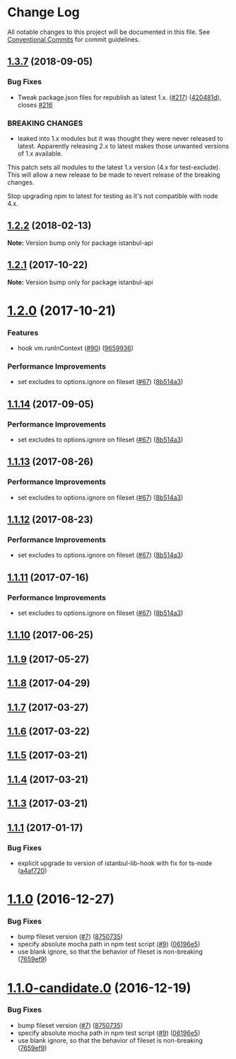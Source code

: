 # Change Log

All notable changes to this project will be documented in this file.
See [Conventional Commits](https://conventionalcommits.org) for commit guidelines.

<a name="1.3.7"></a>
## [1.3.7](https://github.com/istanbuljs/istanbuljs/compare/istanbul-api@1.2.2...istanbul-api@1.3.7) (2018-09-05)


### Bug Fixes

* Tweak package.json files for republish as latest 1.x. ([#217](https://github.com/istanbuljs/istanbuljs/issues/217)) ([420481d](https://github.com/istanbuljs/istanbuljs/commit/420481d)), closes [#216](https://github.com/istanbuljs/istanbuljs/issues/216)


### BREAKING CHANGES

* leaked into 1.x modules but it was thought they were
never released to latest.  Apparently releasing 2.x to latest makes
those unwanted versions of 1.x available.

This patch sets all modules to the latest 1.x version (4.x for
test-exclude).  This will allow a new release to be made to revert
release of the breaking changes.

Stop upgrading npm to latest for testing as it's not compatible with
node 4.x.




<a name="1.2.2"></a>
## [1.2.2](https://github.com/istanbuljs/istanbuljs/compare/istanbul-api@1.2.1...istanbul-api@1.2.2) (2018-02-13)




**Note:** Version bump only for package istanbul-api

<a name="1.2.1"></a>
## [1.2.1](https://github.com/istanbuljs/istanbuljs/compare/istanbul-api@1.2.0...istanbul-api@1.2.1) (2017-10-22)




**Note:** Version bump only for package istanbul-api

<a name="1.2.0"></a>
# [1.2.0](https://github.com/istanbuljs/istanbuljs/compare/istanbul-api@1.1.9...istanbul-api@1.2.0) (2017-10-21)


### Features

* hook vm.runInContext ([#90](https://github.com/istanbuljs/istanbuljs/issues/90)) ([9659936](https://github.com/istanbuljs/istanbuljs/commit/9659936))


### Performance Improvements

* set excludes to options.ignore on fileset ([#67](https://github.com/istanbuljs/istanbuljs/issues/67)) ([8b514a3](https://github.com/istanbuljs/istanbuljs/commit/8b514a3))




<a name="1.1.14"></a>
## [1.1.14](https://github.com/istanbuljs/istanbuljs/compare/istanbul-api@1.1.9...istanbul-api@1.1.14) (2017-09-05)


### Performance Improvements

* set excludes to options.ignore on fileset ([#67](https://github.com/istanbuljs/istanbuljs/issues/67)) ([8b514a3](https://github.com/istanbuljs/istanbuljs/commit/8b514a3))




<a name="1.1.13"></a>
## [1.1.13](https://github.com/istanbuljs/istanbuljs/compare/istanbul-api@1.1.9...istanbul-api@1.1.13) (2017-08-26)


### Performance Improvements

* set excludes to options.ignore on fileset ([#67](https://github.com/istanbuljs/istanbuljs/issues/67)) ([8b514a3](https://github.com/istanbuljs/istanbuljs/commit/8b514a3))




<a name="1.1.12"></a>
## [1.1.12](https://github.com/istanbuljs/istanbuljs/compare/istanbul-api@1.1.9...istanbul-api@1.1.12) (2017-08-23)


### Performance Improvements

* set excludes to options.ignore on fileset ([#67](https://github.com/istanbuljs/istanbuljs/issues/67)) ([8b514a3](https://github.com/istanbuljs/istanbuljs/commit/8b514a3))




<a name="1.1.11"></a>
## [1.1.11](https://github.com/istanbuljs/istanbuljs/compare/istanbul-api@1.1.9...istanbul-api@1.1.11) (2017-07-16)


### Performance Improvements

* set excludes to options.ignore on fileset ([#67](https://github.com/istanbuljs/istanbuljs/issues/67)) ([8b514a3](https://github.com/istanbuljs/istanbuljs/commit/8b514a3))




<a name="1.1.10"></a>
## [1.1.10](https://github.com/istanbuljs/istanbuljs/compare/istanbul-api@1.1.9...istanbul-api@1.1.10) (2017-06-25)




<a name="1.1.9"></a>
## [1.1.9](https://github.com/istanbuljs/istanbuljs/compare/istanbul-api@1.1.8...istanbul-api@1.1.9) (2017-05-27)




<a name="1.1.8"></a>
## [1.1.8](https://github.com/istanbuljs/istanbul-api/compare/istanbul-api@1.1.7...istanbul-api@1.1.8) (2017-04-29)




<a name="1.1.7"></a>
## [1.1.7](https://github.com/istanbuljs/istanbul-api/compare/istanbul-api@1.1.6...istanbul-api@1.1.7) (2017-03-27)

<a name="1.1.6"></a>
## [1.1.6](https://github.com/istanbuljs/istanbul-api/compare/istanbul-api@1.1.5...istanbul-api@1.1.6) (2017-03-22)

<a name="1.1.5"></a>
## [1.1.5](https://github.com/istanbuljs/istanbul-api/compare/istanbul-api@1.1.4...istanbul-api@1.1.5) (2017-03-21)

<a name="1.1.4"></a>
## [1.1.4](https://github.com/istanbuljs/istanbul-api/compare/istanbul-api@1.1.3...istanbul-api@1.1.4) (2017-03-21)

<a name="1.1.3"></a>
## [1.1.3](https://github.com/istanbuljs/istanbul-api/compare/istanbul-api@1.1.1...istanbul-api@1.1.3) (2017-03-21)

<a name="1.1.1"></a>
## [1.1.1](https://github.com/istanbuljs/istanbul-api/compare/v1.1.0...v1.1.1) (2017-01-17)


### Bug Fixes

* explicit upgrade to version of istanbul-lib-hook with fix for ts-node ([a4af720](https://github.com/istanbuljs/istanbul-api/commit/a4af720))



<a name="1.1.0"></a>
# [1.1.0](https://github.com/istanbuljs/istanbul-api/compare/v1.1.0-alpha.1...v1.1.0) (2016-12-27)


### Bug Fixes

* bump fileset version ([#7](https://github.com/istanbuljs/istanbul-api/issues/7)) ([8750735](https://github.com/istanbuljs/istanbul-api/commit/8750735))
* specify absolute mocha path in npm test script ([#9](https://github.com/istanbuljs/istanbul-api/issues/9)) ([06196e5](https://github.com/istanbuljs/istanbul-api/commit/06196e5))
* use blank ignore, so that the behavior of fileset is non-breaking ([7659ef9](https://github.com/istanbuljs/istanbul-api/commit/7659ef9))



<a name="1.1.0-candidate.0"></a>
# [1.1.0-candidate.0](https://github.com/istanbuljs/istanbul-api/compare/v1.1.0-alpha.1...v1.1.0-candidate.0) (2016-12-19)


### Bug Fixes

* bump fileset version ([#7](https://github.com/istanbuljs/istanbul-api/issues/7)) ([8750735](https://github.com/istanbuljs/istanbul-api/commit/8750735))
* specify absolute mocha path in npm test script ([#9](https://github.com/istanbuljs/istanbul-api/issues/9)) ([06196e5](https://github.com/istanbuljs/istanbul-api/commit/06196e5))
* use blank ignore, so that the behavior of fileset is non-breaking ([7659ef9](https://github.com/istanbuljs/istanbul-api/commit/7659ef9))
